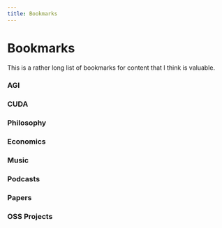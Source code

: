 ```yaml
---
title: Bookmarks
---
```


# Bookmarks

This is a rather long list of bookmarks for content that I think is valuable.

### AGI
### CUDA
### Philosophy
### Economics
### Music
### Podcasts
### Papers
### OSS Projects